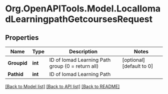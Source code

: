 # Org.OpenAPITools.Model.LocalIomadLearningpathGetcoursesRequest

## Properties

Name | Type | Description | Notes
------------ | ------------- | ------------- | -------------
**Groupid** | **int** | ID of Iomad Learning Path group (0 &#x3D; return all) | [optional] [default to 0]
**Pathid** | **int** | ID of Iomad Learning Path | 

[[Back to Model list]](../README.md#documentation-for-models) [[Back to API list]](../README.md#documentation-for-api-endpoints) [[Back to README]](../README.md)

